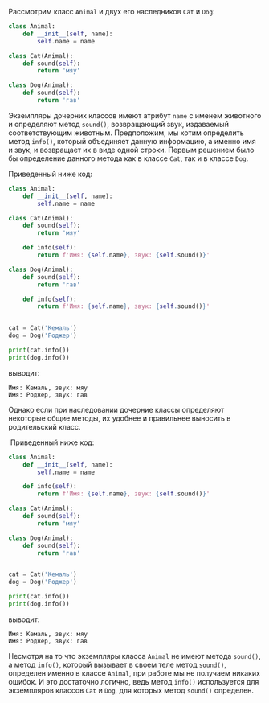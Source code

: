 

Рассмотрим класс `Animal` и двух его наследников `Cat` и `Dog`:

```python
class Animal:
    def __init__(self, name):
        self.name = name

class Cat(Animal):
    def sound(self):
        return 'мяу'

class Dog(Animal):
    def sound(self):
        return 'гав'
```

Экземпляры дочерних классов имеют атрибут `name` с именем животного и определяют метод `sound()`, возвращающий звук, издаваемый соответствующим животным. Предположим, мы хотим определить метод `info()`, который объединяет данную информацию, а именно имя и звук, и возвращает их в виде одной строки. Первым решением было бы определение данного метода как в классе `Cat`, так и в классе `Dog`.

Приведенный ниже код:

```python
class Animal:
    def __init__(self, name):
        self.name = name

class Cat(Animal):
    def sound(self):
        return 'мяу'

    def info(self):
        return f'Имя: {self.name}, звук: {self.sound()}'

class Dog(Animal):
    def sound(self):
        return 'гав'

    def info(self):
        return f'Имя: {self.name}, звук: {self.sound()}'


cat = Cat('Кемаль')
dog = Dog('Роджер')

print(cat.info())
print(dog.info())
```

выводит:

```no-highlight
Имя: Кемаль, звук: мяу
Имя: Роджер, звук: гав
```

Однако если при наследовании дочерние классы определяют некоторые общие методы, их удобнее и правильнее выносить в родительский класс.

 Приведенный ниже код:

```python
class Animal:
    def __init__(self, name):
        self.name = name

    def info(self):
        return f'Имя: {self.name}, звук: {self.sound()}'

class Cat(Animal):
    def sound(self):
        return 'мяу'

class Dog(Animal):
    def sound(self):
        return 'гав'


cat = Cat('Кемаль')
dog = Dog('Роджер')

print(cat.info())
print(dog.info())
```

выводит:

```no-highlight
Имя: Кемаль, звук: мяу
Имя: Роджер, звук: гав
```

Несмотря на то что экземпляры класса `Animal` не имеют метода `sound()`, а метод `info()`, который вызывает в своем теле метод `sound()`, определен именно в классе `Animal`, при работе мы не получаем никаких ошибок. И это достаточно логично, ведь метод `info()` используется для экземпляров классов `Cat` и `Dog`, для которых метод `sound()` определен.